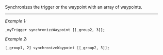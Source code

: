 Synchronizes the trigger or the waypoint with an array of waypoints.


---
*Example 1:*
```sqf
_myTrigger synchronizeWaypoint [[_group2, 3]];
```

*Example 2:*
```sqf
[_group1, 2] synchronizeWaypoint [[_group2, 3]];
```